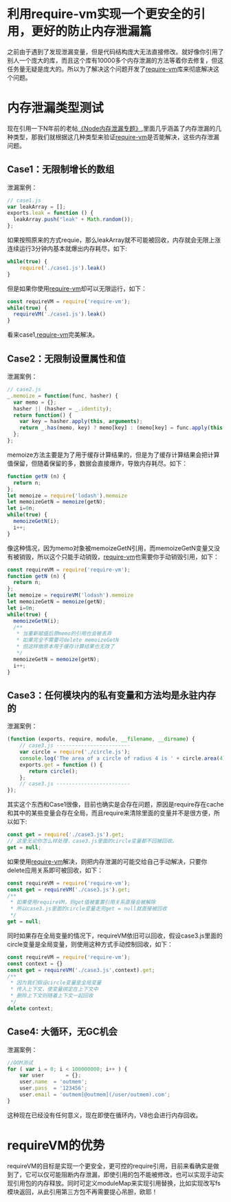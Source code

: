 # 利用require-vm实现一个更安全的引用，更好的防止内存泄漏篇
之前由于遇到了发现泄漏变量，但是代码结构庞大无法直接修改。就好像你引用了别人一个庞大的库，而且这个库有10000多个内存泄漏的方法等着你去修复，但这任务量无疑是庞大的。所以为了解决这个问题开发了[require-vm](https://www.npmjs.com/package/require-vm)库来彻底解决这个问题。

# 内存泄漏类型测试
现在引用一下N年前的老帖[《Node内存泄漏专题》](https://cnodejs.org/topic/4fa94df3b92b05485007fd87),里面几乎涵盖了内存泄漏的几种类型，那我们就根据这几种类型来验证[require-vm](https://www.npmjs.com/package/require-vm)是否能解决，这些内存泄漏问题。

## Case1：无限制增长的数组
泄漏案例：
```js
// case1.js
var leakArray = [];   
exports.leak = function () {  
  leakArray.push("leak" + Math.random());  
};
```
如果按照原来的方式requie，那么leakArray就不可能被回收，内存就会无限上涨连续运行3分钟内基本就爆出内存耗尽，如下:
```js
while(true) {
    require('./case1.js').leak()
}
```
但是如果你使用[require-vm](https://www.npmjs.com/package/require-vm)却可以无限运行，如下：
```js
const requireVM = require('require-vm');
while(true) {
  requireVM('./case1.js').leak()
}
```
看来case1,[require-vm](https://www.npmjs.com/package/require-vm)完美解决。

## Case2：无限制设置属性和值
泄漏案例：
```js
// case2.js
_.memoize = function(func, hasher) {
  var memo = {};
  hasher || (hasher = _.identity);
  return function() {
    var key = hasher.apply(this, arguments);
    return _.has(memo, key) ? memo[key] : (memo[key] = func.apply(this, arguments));
  };
};
```
memoize方法主要是为了用于缓存计算结果的，但是为了缓存计算结果会把计算值保留，但随着保留的多，数据会直接爆炸，导致内存耗尽。如下：
```js
function getN (n) {
  return n;
};
let memoize = require('lodash').memoize
let memoizeGetN = memoize(getN);
let i=0n;
while(true) {
  memoizeGetN(i);
  i++;
}
```
像这种情况，因为memo对象被memoizeGetN引用，而memoizeGetN变量又没有被销毁，所以这个只能手动销毁，[require-vm](https://www.npmjs.com/package/require-vm)也需要你手动销毁引用，如下：
```js
const requireVM = require('require-vm');
function getN (n) {
  return n;
};
let memoize = requireVM('lodash').memoize
let memoizeGetN = memoize(getN);
let i=0n;
while(true) {
  memoizeGetN(i);
  /**
   * 当重新赋值后原memo的引用也会被丢弃
   * 如果完全不需要可delete memoizeGetN
   * 但这样做原本用于缓存计算结果也无效了
   */
  memoizeGetN = memoize(getN);
  i++;
}
```

## Case3：任何模块内的私有变量和方法均是永驻内存的
泄漏案例：
```js
(function (exports, require, module, __filename, __dirname) {
    // case3.js ------------------------
    var circle = require('./circle.js');
    console.log('The area of a circle of radius 4 is ' + circle.area(4));
    exports.get = function () {
       return circle();
    };
    // case3.js ------------------------
});
```
其实这个东西和Case1很像，目前也确实是会存在问题，原因是require存在cache和其中的某些变量会存在全局，而且require来清除里面的变量并不是很方便，所以如下:
```js
const get = require('./case3.js').get;
// 这里无论你怎么样处理，case3.js里面的circle变量都不回被回收。
get = null;
```

如果使用[require-vm](https://www.npmjs.com/package/require-vm)解决，则把内存泄漏的可能交给自己手动解决，只要你delete应用关系即可被回收，如下：
```js
const requireVM = require('require-vm');
const get = requireVM('./case3.js').get;
/**
 * 如果使用requireVM，则get值被重置引用关系直接会被解除
 * 所以case3.js里面的circle变量走完get = null就直接被回收
 */
get = null;
```
同时如果存在全局变量的情况下，requireVM依旧可以回收，假设case3.js里面的circle变量是全局变量，则使用这种方式手动控制回收，如下：
```js
const requireVM = require('require-vm');
const context = {}
const get = requireVM('./case3.js',context).get;
/**
 * 因为我们假设circle变量是全局变量
 * 传入上下文，使变量绑定在上下文中
 * 删除上下文则随着上下文一起回收
 */
delete context;
```

## Case4: 大循环，无GC机会
泄漏案例：
```js
//OOM测试
for ( var i = 0; i < 100000000; i++ ) {
    var user       = {};
    user.name  = 'outmem';
    user.pass  = '123456';
    user.email = 'outmem[@outmem](/user/outmem).com';
}
```
这种现在已经没有任何意义，现在即使在循环内，V8也会进行内存回收。

# requireVM的优势
requireVM的目标是实现一个更安全，更可控的require引用，目前来看确实是做到了，它可以仅可能阻断内存泄漏，即使引用的包不能被修改，也可以实现手动实现引用包的内存释放。同时可定义moduleMap来实现引用替换，比如实现改写fs模块返回，从此引用第三方包不再需要提心吊胆，欧耶！



